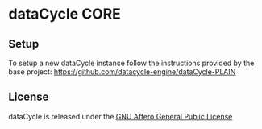 # dataCycle CORE

## Setup

To setup a new dataCycle instance follow the instructions provided by the base project:
https://github.com/datacycle-engine/dataCycle-PLAIN

## License

dataCycle is released under the [GNU Affero General Public License](https://www.gnu.org/licenses/agpl-3.0-standalone.html)
